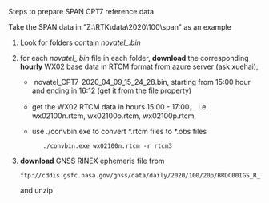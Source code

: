 Steps to prepare SPAN CPT7 reference data

Take the SPAN data in "Z:\RTK\data\2020\100\span" as an example

1. Look for folders contain *novatel_<local time>.bin*

2. for each *novatel_<local time>.bin* file in each folder, **download** the corresponding **hourly** WX02 base data in RTCM format from azure server (ask xuehai), 

   - ​	novatel_CPT7-2020_04_09_15_24_28.bin, starting from 15:00 hour and ending in 16:12 (get it from the file property)

   - get the WX02 RTCM data in hours 15:00 - 17:00， i.e. wx02100n.rtcm, wx02100o.rtcm, wx02100p.rtcm, 

   - use ./convbin.exe to convert *.rtcm files to *.obs files

     ```
     	./convbin.exe wx02100n.rtcm -r rtcm3
     ```

3. **download** GNSS RINEX ephemeris file from

   ```
   ftp://cddis.gsfc.nasa.gov/gnss/data/daily/2020/100/20p/BRDC00IGS_R_*_MN.rnx.gz
   ```

      and unzip



